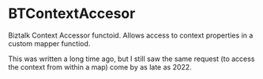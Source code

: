 # BTContextAccesor
Biztalk Context Accessor functoid. Allows access to context properties in a custom mapper functiod.

This was written a long time ago, but I still saw the same request (to access the context from within a map) come by as late as 2022.
